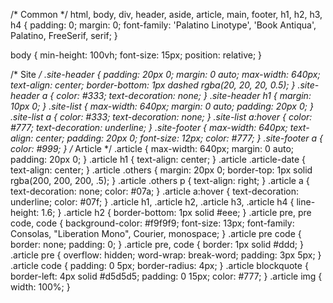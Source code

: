 /* Common */
html, body, div, header, aside, article, main, footer, h1, h2, h3, h4 {
    padding: 0;
    margin: 0;
    font-family: 'Palatino Linotype', 'Book Antiqua', Palatino, FreeSerif, serif;
}

body { min-height: 100vh; font-size: 15px; position: relative; }

/* Site */
.site-header { padding: 20px 0; margin: 0 auto; max-width: 640px; text-align: center; border-bottom: 1px dashed rgba(20, 20, 20, 0.5); }
.site-header a { color: #333; text-decoration: none; }
.site-header h1 { margin: 10px 0; }
.site-list { max-width: 640px; margin: 0 auto; padding: 20px 0; }
.site-list a { color: #333; text-decoration: none; }
.site-list a:hover { color: #777; text-decoration: underline; }
.site-footer { max-width: 640px; text-align: center; padding: 20px 0; font-size: 12px; color: #777; }
.site-footer a { color: #999; }
/* Article */
.article { max-width: 640px; margin: 0 auto; padding: 20px 0; }
.article h1 { text-align: center; }
.article .article-date { text-align: center; }
.article .others { margin: 20px 0; border-top: 1px solid rgba(200, 200, 200, .5); }
.article .others p { text-align: right; }
.article a { text-decoration: none; color: #07a; }
.article a:hover { text-decoration: underline; color: #07f; }
.article h1, .article h2, .article h3, .article h4 { line-height: 1.6; }
.article h2 { border-bottom: 1px solid #eee; }
.article pre, pre code, code { background-color: #f9f9f9; font-size: 13px; font-family: Consolas, "Liberation Mono", Courier, monospace; }
.article pre code { border: none; padding: 0; }
.article pre, code { border: 1px solid #ddd; }
.article pre { overflow: hidden; word-wrap: break-word; padding: 3px 5px; }
.article code { padding: 0 5px; border-radius: 4px; }
.article blockquote { border-left: 4px solid #d5d5d5; padding: 0 15px; color: #777; }
.article img { width: 100%; }
